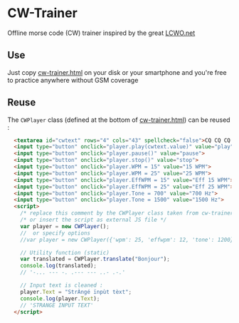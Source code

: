# CW-Trainer
Offline morse code (CW) trainer inspired by the great [LCWO.net](https://lcwo.net/)

## Use
Just copy [cw-trainer.html](cw-trainer.html) on your disk or your smartphone and you're free to practice anywhere without GSM coverage
## Reuse
The `CWPlayer` class (defined at the bottom of [cw-trainer.html](cw-trainer.html)) can be reused :

```HTML
  <textarea id="cwtext" rows="4" cols="43" spellcheck="false">CQ CQ CQ DE F8XYZ AR</textarea><br>
  <input type="button" onclick="player.play(cwtext.value)" value="play">
  <input type="button" onclick="player.pause()" value="pause">
  <input type="button" onclick="player.stop()" value="stop">
  <input type="button" onclick="player.WPM = 15" value="15 WPM">
  <input type="button" onclick="player.WPM = 25" value="25 WPM">
  <input type="button" onclick="player.EffWPM = 15" value="Eff 15 WPM">
  <input type="button" onclick="player.EffWPM = 25" value="Eff 25 WPM">
  <input type="button" onclick="player.Tone = 700" value="700 Hz">
  <input type="button" onclick="player.Tone = 1500" value="1500 Hz">
  <script>
    /* replace this comment by the CWPlayer class taken from cw-trainer.html */
    /* or insert the script as external JS file */
    var player = new CWPlayer();
    //  or specify options
    //var player = new CWPlayer({'wpm': 25, 'effwpm': 12, 'tone': 1200});

    // Utility function (static)
    var translated = CWPlayer.translate("Bonjour");
    console.log(translated);
    // '-... --- -. .--- --- ..- .-.'

    // Input text is cleaned : 
    player.Text = "StrÀngé ïnpùt tèxt";
    console.log(player.Text);
    // 'STRANGE INPUT TEXT'
  </script>
```